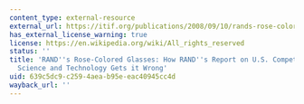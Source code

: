 ```yaml
---
content_type: external-resource
external_url: https://itif.org/publications/2008/09/10/rands-rose-colored-glasses-how-rands-report-us-competitiveness-science-and
has_external_license_warning: true
license: https://en.wikipedia.org/wiki/All_rights_reserved
status: ''
title: 'RAND''s Rose-Colored Glasses: How RAND''s Report on U.S. Competitiveness in
  Science and Technology Gets it Wrong'
uid: 639c5dc9-c259-4aea-b95e-eac40945cc4d
wayback_url: ''
---
```

